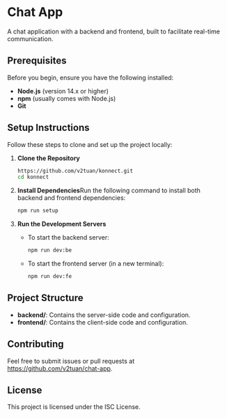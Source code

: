 # Chat App

A chat application with a backend and frontend, built to facilitate real-time communication.

## Prerequisites

Before you begin, ensure you have the following installed:

- **Node.js** (version 14.x or higher)
- **npm** (usually comes with Node.js)
- **Git**

## Setup Instructions

Follow these steps to clone and set up the project locally:

1. **Clone the Repository**

   ```bash
   https://github.com/v2tuan/konnect.git
   cd konnect
   ```

2. **Install Dependencies**Run the following command to install both backend and frontend dependencies:

   ```bash
   npm run setup
   ```

3. **Run the Development Servers**

   - To start the backend server:

     ```bash
     npm run dev:be
     ```

   - To start the frontend server (in a new terminal):

     ```bash
     npm run dev:fe
     ```

## Project Structure

- **backend/**: Contains the server-side code and configuration.
- **frontend/**: Contains the client-side code and configuration.

## Contributing

Feel free to submit issues or pull requests at https://github.com/v2tuan/chat-app.

## License

This project is licensed under the ISC License.
